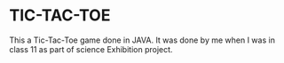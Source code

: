 # TIC-TAC-TOE
This a Tic-Tac-Toe game done in JAVA. It was done by me when I was in class 11 as part of science Exhibition project.
